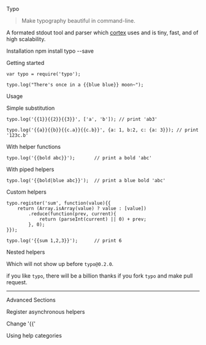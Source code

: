  Typo
> Make typography beautiful in command-line.

A formated stdout tool and parser which [cortex](https://github.com/kaelzhang/cortex) uses and is tiny, fast, and of high scalability.

 Installation
	npm install typo --save
	
 Getting started

	var typo = require('typo');
	
	typo.log("There's once in a {{blue blue}} moon~");
	
 Usage

 Simple substitution

	typo.log('{{1}}{{2}}{{3}}', ['a', 'b']); // print 'ab3'
	
	typo.log('{{a}}{{b}}{{c.a}}{{c.b}}', {a: 1, b:2, c: {a: 3}}); // print '123c.b'
	
 With helper functions

	typo.log('{{bold abc}}'); 		// print a bold 'abc'
	
 With piped helpers

	typo.log('{{bold|blue abc}}');	// print a blue bold 'abc'
	
 Custom helpers

	typo.register('sum', function(value){{
		return (Array.isArray(value) ? value : [value])
			.reduce(function(prev, current){
				return (parseInt(current) || 0) + prev;
			}, 0);
	}});
	
	typo.log('{{sum 1,2,3}}'); 		// print 6
	
 Nested helpers

Which will not show up before `typo@0.2.0`.

if you like `typo`, there will be a billion thanks if you fork `typo` and make pull request.

****

 Advanced Sections

 Register asynchronous helpers

 Change '{{'

 Using help categories
